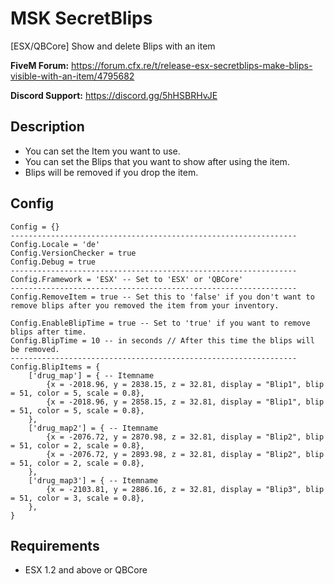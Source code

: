 # MSK SecretBlips
[ESX/QBCore] Show and delete Blips with an item

**FiveM Forum:** https://forum.cfx.re/t/release-esx-secretblips-make-blips-visible-with-an-item/4795682

**Discord Support:** https://discord.gg/5hHSBRHvJE

## Description
* You can set the Item you want to use.
* You can set the Blips that you want to show after using the item.
* Blips will be removed if you drop the item.

## Config
```
Config = {}
----------------------------------------------------------------
Config.Locale = 'de'
Config.VersionChecker = true
Config.Debug = true
----------------------------------------------------------------
Config.Framework = 'ESX' -- Set to 'ESX' or 'QBCore'
----------------------------------------------------------------
Config.RemoveItem = true -- Set this to 'false' if you don't want to remove blips after you removed the item from your inventory.

Config.EnableBlipTime = true -- Set to 'true' if you want to remove blips after time.
Config.BlipTime = 10 -- in seconds // After this time the blips will be removed.
----------------------------------------------------------------
Config.BlipItems = {
	['drug_map'] = { -- Itemname
		{x = -2018.96, y = 2838.15, z = 32.81, display = "Blip1", blip = 51, color = 5, scale = 0.8},
		{x = -2018.96, y = 2858.15, z = 32.81, display = "Blip1", blip = 51, color = 5, scale = 0.8},
	},
	['drug_map2'] = { -- Itemname
		{x = -2076.72, y = 2870.98, z = 32.81, display = "Blip2", blip = 51, color = 2, scale = 0.8},
		{x = -2076.72, y = 2893.98, z = 32.81, display = "Blip2", blip = 51, color = 2, scale = 0.8},
	},
	['drug_map3'] = { -- Itemname
		{x = -2103.81, y = 2886.16, z = 32.81, display = "Blip3", blip = 51, color = 3, scale = 0.8},
	},
}
```

## Requirements
* ESX 1.2 and above or QBCore

